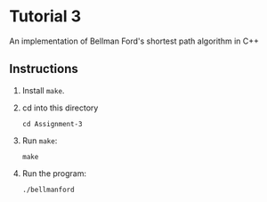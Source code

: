 # Tutorial 3

An implementation of Bellman Ford's shortest path algorithm in C++

## Instructions
1. Install `make`.
2. cd into this directory

	```
	cd Assignment-3
	```
3. Run `make`:

	```
	make
	```
4. Run the program:

	```
	./bellmanford
	```

